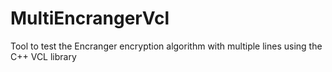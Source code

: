# MultiEncrangerVcl
Tool to test the Encranger encryption algorithm with multiple lines using the C++ VCL library 

